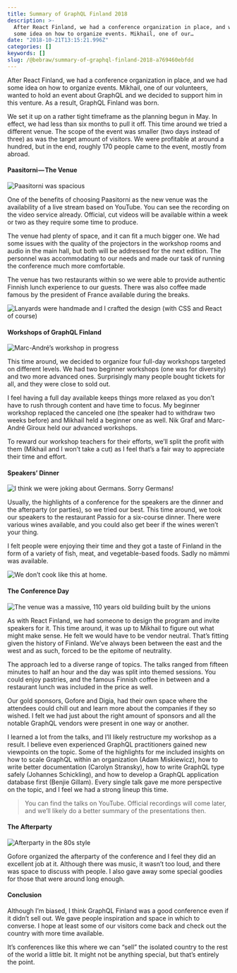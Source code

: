 ```yaml
---
title: Summary of GraphQL Finland 2018
description: >-
  After React Finland, we had a conference organization in place, and we had
  some idea on how to organize events. Mikhail, one of our…
date: "2018-10-21T13:15:21.996Z"
categories: []
keywords: []
slug: /@bebraw/summary-of-graphql-finland-2018-a769460ebfdd
---
```


After React Finland, we had a conference organization in place, and we had some idea on how to organize events. Mikhail, one of our volunteers, wanted to hold an event about GraphQL and we decided to support him in this venture. As a result, GraphQL Finland was born.

We set it up on a rather tight timeframe as the planning begun in May. In effect, we had less than six months to pull it off. This time around we tried a different venue. The scope of the event was smaller (two days instead of three) as was the target amount of visitors. We were profitable at around a hundred, but in the end, roughly 170 people came to the event, mostly from abroad.

#### Paasitorni — The Venue

![Paasitorni was spacious](img/1__f1EeO3KT082qO8lZMvpNew.jpeg)

One of the benefits of choosing Paasitorni as the new venue was the availability of a live stream based on YouTube. You can see the recording on the video service already. Official, cut videos will be available within a week or two as they require some time to produce.

The venue had plenty of space, and it can fit a much bigger one. We had some issues with the quality of the projectors in the workshop rooms and audio in the main hall, but both will be addressed for the next edition. The personnel was accommodating to our needs and made our task of running the conference much more comfortable.

The venue has two restaurants within so we were able to provide authentic Finnish lunch experience to our guests. There was also coffee made famous by the president of France available during the breaks.

![Lanyards were handmade and I crafted the design (with CSS and React of course)](img/1__2mHylzaFJgLYdvMd6XyxGw.jpeg)

#### Workshops of GraphQL Finland

![Marc-André’s workshop in progress](img/1__HTo3XXrjH1SpPV7WuTwntQ.jpeg)

This time around, we decided to organize four full-day workshops targeted on different levels. We had two beginner workshops (one was for diversity) and two more advanced ones. Surprisingly many people bought tickets for all, and they were close to sold out.

I feel having a full day available keeps things more relaxed as you don’t have to rush through content and have time to focus. My beginner workshop replaced the canceled one (the speaker had to withdraw two weeks before) and Mikhail held a beginner one as well. Nik Graf and Marc-André Giroux held our advanced workshops.

To reward our workshop teachers for their efforts, we’ll split the profit with them (Mikhail and I won’t take a cut) as I feel that’s a fair way to appreciate their time and effort.

#### Speakers’ Dinner

![I think we were joking about Germans. Sorry Germans!](img/1__vPiMgLUh9eBQP55d2HyUhA.jpeg)

Usually, the highlights of a conference for the speakers are the dinner and the afterparty (or parties), so we tried our best. This time around, we took our speakers to the restaurant Passio for a six-course dinner. There were various wines available, and you could also get beer if the wines weren’t your thing.

I felt people were enjoying their time and they got a taste of Finland in the form of a variety of fish, meat, and vegetable-based foods. Sadly no mämmi was available.

![We don’t cook like this at home.](img/1__x__zkJSb2sMh2g1GDaphksg.jpeg)

#### The Conference Day

![The venue was a massive, 110 years old building built by the unions](img/1____XPFFREABrkifELO9yJfzg.jpeg)

As with React Finland, we had someone to design the program and invite speakers for it. This time around, it was up to Mikhail to figure out what might make sense. He felt we would have to be vendor neutral. That’s fitting given the history of Finland. We’ve always been between the east and the west and as such, forced to be the epitome of neutrality.

The approach led to a diverse range of topics. The talks ranged from fifteen minutes to half an hour and the day was split into themed sessions. You could enjoy pastries, and the famous Finnish coffee in between and a restaurant lunch was included in the price as well.

Our gold sponsors, Gofore and Digia, had their own space where the attendees could chill out and learn more about the companies if they so wished. I felt we had just about the right amount of sponsors and all the notable GraphQL vendors were present in one way or another.

I learned a lot from the talks, and I’ll likely restructure my workshop as a result. I believe even experienced GraphQL practitioners gained new viewpoints on the topic. Some of the highlights for me included insights on how to scale GraphQL within an organization (Adam Miskiewicz), how to write better documentation (Carolyn Stransky), how to write GraphQL type safely (Johannes Schickling), and how to develop a GraphQL application database first (Benjie Gillam). Every single talk gave me more perspective on the topic, and I feel we had a strong lineup this time.

> You can find the talks on YouTube. Official recordings will come later, and we’ll likely do a better summary of the presentations then.

#### The Afterparty

![Afterparty in the 80s style](img/1__MTHNsN2ZJTIu5__dgzYZZAg.jpeg)

Gofore organized the afterparty of the conference and I feel they did an excellent job at it. Although there was music, it wasn’t too loud, and there was space to discuss with people. I also gave away some special goodies for those that were around long enough.

#### Conclusion

Although I’m biased, I think GraphQL Finland was a good conference even if it didn’t sell out. We gave people inspiration and space in which to converse. I hope at least some of our visitors come back and check out the country with more time available.

It’s conferences like this where we can “sell” the isolated country to the rest of the world a little bit. It might not be anything special, but that’s entirely the point.
